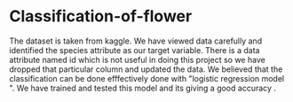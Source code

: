 # Classification-of-flower
The dataset is taken from kaggle.
We have viewed data carefully and identified the species attribute as our target variable.
There is a data attribute named id which is not useful in doing this project so we have dropped that particular column and updated the data. 
We believed that the classification can be done efffectively done with "logistic regression model ".
We have trained and tested this model and its giving a good accuracy .
